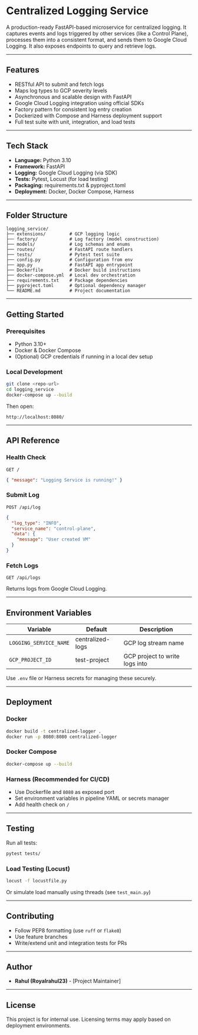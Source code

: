 # Centralized Logging Service

A production-ready FastAPI-based microservice for centralized logging. It captures events and logs triggered by other services (like a Control Plane), processes them into a consistent format, and sends them to Google Cloud Logging. It also exposes endpoints to query and retrieve logs.

---

## Features

- RESTful API to submit and fetch logs
- Maps log types to GCP severity levels
- Asynchronous and scalable design with FastAPI
- Google Cloud Logging integration using official SDKs
- Factory pattern for consistent log entry creation
- Dockerized with Compose and Harness deployment support
- Full test suite with unit, integration, and load tests

---

## Tech Stack

- **Language:** Python 3.10
- **Framework:** FastAPI
- **Logging:** Google Cloud Logging (via SDK)
- **Tests:** Pytest, Locust (for load testing)
- **Packaging:** requirements.txt & pyproject.toml
- **Deployment:** Docker, Docker Compose, Harness

---

## Folder Structure

```
logging_service/
├── extensions/         # GCP logging logic
├── factory/            # Log factory (model construction)
├── models/             # Log schemas and enums
├── routes/             # FastAPI route handlers
├── tests/              # Pytest test suite
├── config.py           # Configuration from env
├── app.py              # FastAPI app entrypoint
├── Dockerfile          # Docker build instructions
├── docker-compose.yml  # Local dev orchestration
├── requirements.txt    # Package dependencies
├── pyproject.toml      # Optional dependency manager
└── README.md           # Project documentation
```

---

## Getting Started

### Prerequisites

- Python 3.10+
- Docker & Docker Compose
- (Optional) GCP credentials if running in a local dev setup

### Local Development

```bash
git clone <repo-url>
cd logging_service
docker-compose up --build
```

Then open:
```
http://localhost:8080/
```

---

## API Reference

### Health Check
`GET /`
```json
{ "message": "Logging Service is running!" }
```

### Submit Log
`POST /api/log`
```json
{
  "log_type": "INFO",
  "service_name": "control-plane",
  "data": {
    "message": "User created VM"
  }
}
```

### Fetch Logs
`GET /api/logs`

Returns logs from Google Cloud Logging.

---

## Environment Variables

| Variable               | Default               | Description                         |
|------------------------|-----------------------|-------------------------------------|
| `LOGGING_SERVICE_NAME` | centralized-logs      | GCP log stream name                 |
| `GCP_PROJECT_ID`       | test-project          | GCP project to write logs into      |

Use `.env` file or Harness secrets for managing these securely.

---

## Deployment

### Docker

```bash
docker build -t centralized-logger .
docker run -p 8080:8080 centralized-logger
```

### Docker Compose

```bash
docker-compose up --build
```

### Harness (Recommended for CI/CD)

- Use Dockerfile and `8080` as exposed port
- Set environment variables in pipeline YAML or secrets manager
- Add health check on `/`

---

## Testing

Run all tests:

```bash
pytest tests/
```

### Load Testing (Locust)

```bash
locust -f locustfile.py
```

Or simulate load manually using threads (see `test_main.py`)

---

## Contributing

- Follow PEP8 formatting (use `ruff` or `flake8`)
- Use feature branches
- Write/extend unit and integration tests for PRs

---

## Author

- **Rahul (Royalrahul23)** - [Project Maintainer]

---

## License

This project is for internal use. Licensing terms may apply based on deployment environments.